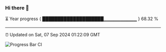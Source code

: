 ### Hi there 👋

⏳ Year progress { ████████████████████▁▁▁▁▁▁▁▁▁▁ } 68.32 %

---

⏰ Updated on Sat, 07 Sep 2024 01:22:09 GMT

![Progress Bar CI](https://github.com/liununu/liununu/workflows/Progress%20Bar%20CI/badge.svg)

